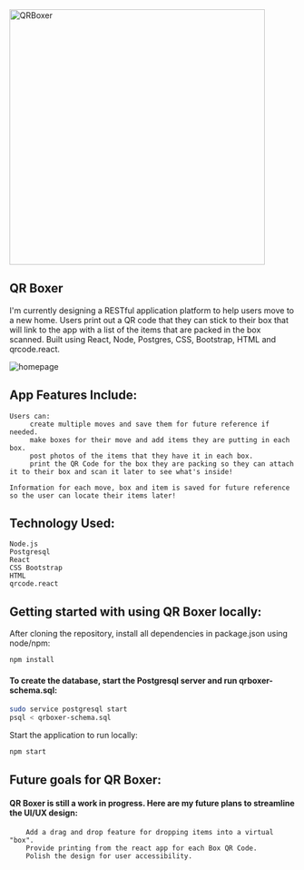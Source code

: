 <img alt="QRBoxer" src="https://user-images.githubusercontent.com/88470531/200191542-e1ad20bf-33de-4e86-9106-ebee88872375.jpg" width="450" height=auto>

## QR Boxer ##

I'm currently designing a RESTful application platform to help users move to a new home. Users print out a QR code that they can stick to their box that will link to the app with a list of the items that are packed in the box scanned. Built using React, Node, Postgres, CSS, Bootstrap, HTML and qrcode.react.

![homepage](https://user-images.githubusercontent.com/88470531/200193161-56f9cc8a-ed40-4e28-8aef-7d3b8b0e71a5.PNG)

## App Features Include:

    Users can:
         create multiple moves and save them for future reference if needed.
         make boxes for their move and add items they are putting in each box. 
         post photos of the items that they have it in each box.
         print the QR Code for the box they are packing so they can attach it to their box and scan it later to see what's inside!

    Information for each move, box and item is saved for future reference so the user can locate their items later!
    
    
## Technology Used:

    Node.js
    Postgresql
    React
    CSS Bootstrap 
    HTML 
    qrcode.react
    
## Getting started with using QR Boxer locally:

After cloning the repository, install all dependencies in package.json using node/npm:


```bash
npm install
```

#### To create the database, start the Postgresql server and run qrboxer-schema.sql:

```bash
sudo service postgresql start
psql < qrboxer-schema.sql
```

Start the application to run locally:

```bash
npm start
```

## Future goals for QR Boxer:

#### QR Boxer is still a work in progress. Here are my future plans to streamline the UI/UX design:

        Add a drag and drop feature for dropping items into a virtual "box".
        Provide printing from the react app for each Box QR Code.
        Polish the design for user accessibility.